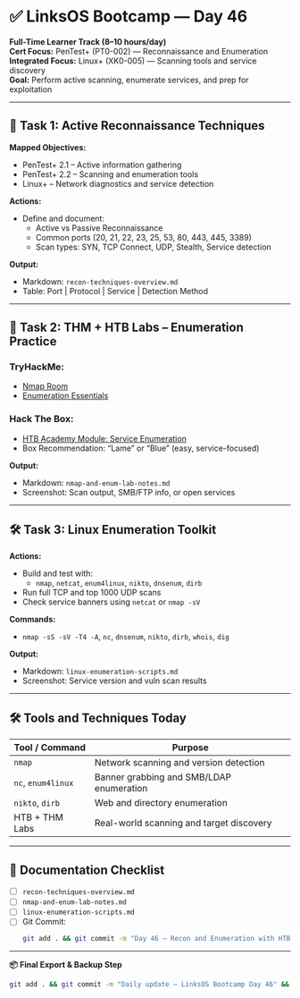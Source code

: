 # ✅ LinksOS Bootcamp — Day 46

**Full-Time Learner Track (8–10 hours/day)**  
**Cert Focus:** PenTest+ (PT0-002) — Reconnaissance and Enumeration  
**Integrated Focus:** Linux+ (XK0-005) — Scanning tools and service discovery  
**Goal:** Perform active scanning, enumerate services, and prep for exploitation

---

## 🔎 Task 1: Active Reconnaissance Techniques

**Mapped Objectives:**  
- PenTest+ 2.1 – Active information gathering  
- PenTest+ 2.2 – Scanning and enumeration tools  
- Linux+ – Network diagnostics and service detection

**Actions:**  
- Define and document:
  - Active vs Passive Reconnaissance  
  - Common ports (20, 21, 22, 23, 25, 53, 80, 443, 445, 3389)  
  - Scan types: SYN, TCP Connect, UDP, Stealth, Service detection

**Output:**  
- Markdown: `recon-techniques-overview.md`  
- Table: Port | Protocol | Service | Detection Method

---

## 🧪 Task 2: THM + HTB Labs – Enumeration Practice

### TryHackMe:
- [Nmap Room](https://tryhackme.com/room/nmap)  
- [Enumeration Essentials](https://tryhackme.com/room/enumerationessentials)

### Hack The Box:
- [HTB Academy Module: Service Enumeration](https://academy.hackthebox.com/module/19)  
- Box Recommendation: “Lame” or “Blue” (easy, service-focused)

**Output:**  
- Markdown: `nmap-and-enum-lab-notes.md`  
- Screenshot: Scan output, SMB/FTP info, or open services

---

## 🛠️ Task 3: Linux Enumeration Toolkit

**Actions:**  
- Build and test with:
  - `nmap`, `netcat`, `enum4linux`, `nikto`, `dnsenum`, `dirb`  
- Run full TCP and top 1000 UDP scans  
- Check service banners using `netcat` or `nmap -sV`

**Commands:**  
- `nmap -sS -sV -T4 -A`, `nc`, `dnsenum`, `nikto`, `dirb`, `whois`, `dig`

**Output:**  
- Markdown: `linux-enumeration-scripts.md`  
- Screenshot: Service version and vuln scan results

---

## 🛠️ Tools and Techniques Today

| Tool / Command     | Purpose                                        |
|--------------------|------------------------------------------------|
| `nmap`             | Network scanning and version detection         |
| `nc`, `enum4linux` | Banner grabbing and SMB/LDAP enumeration       |
| `nikto`, `dirb`    | Web and directory enumeration                  |
| HTB + THM Labs     | Real-world scanning and target discovery       |

---

## 📁 Documentation Checklist

- [ ] `recon-techniques-overview.md`  
- [ ] `nmap-and-enum-lab-notes.md`  
- [ ] `linux-enumeration-scripts.md`  
- [ ] Git Commit:
  ```bash
  git add . && git commit -m "Day 46 – Recon and Enumeration with HTB & THM" && git push origin main
  ```

---

**📦 Final Export & Backup Step**

```bash
git add . && git commit -m "Daily update – LinksOS Bootcamp Day 46" && git push origin main
```
